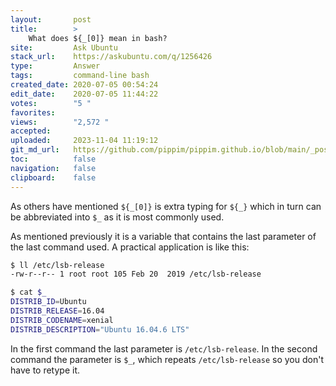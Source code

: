 ```yaml
---
layout:       post
title:        >
    What does ${_[0]} mean in bash?
site:         Ask Ubuntu
stack_url:    https://askubuntu.com/q/1256426
type:         Answer
tags:         command-line bash
created_date: 2020-07-05 00:54:24
edit_date:    2020-07-05 11:44:22
votes:        "5 "
favorites:    
views:        "2,572 "
accepted:     
uploaded:     2023-11-04 11:19:12
git_md_url:   https://github.com/pippim/pippim.github.io/blob/main/_posts/2020/2020-07-05-What-does-____0__-mean-in-bash_.md
toc:          false
navigation:   false
clipboard:    false
---
```


As others have mentioned `${_[0]}` is extra typing for `${_}` which in turn can be abbreviated into `$_` as it is most commonly used. 

As mentioned previously it is a variable that contains the last parameter of the last command used. A practical application is like this:

```bash
$ ll /etc/lsb-release
-rw-r--r-- 1 root root 105 Feb 20  2019 /etc/lsb-release

$ cat $_
DISTRIB_ID=Ubuntu
DISTRIB_RELEASE=16.04
DISTRIB_CODENAME=xenial
DISTRIB_DESCRIPTION="Ubuntu 16.04.6 LTS"
```

In the first command the last parameter is `/etc/lsb-release`. In the second command the parameter is `$_`, which repeats `/etc/lsb-release` so you don't have to retype it.
